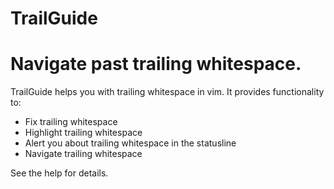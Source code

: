 # TrailGuide
# Navigate past trailing whitespace.

TrailGuide helps you with trailing whitespace in vim. It provides functionality
to:

- Fix trailing whitespace
- Highlight trailing whitespace
- Alert you about trailing whitespace in the statusline
- Navigate trailing whitespace

See the help for details.
